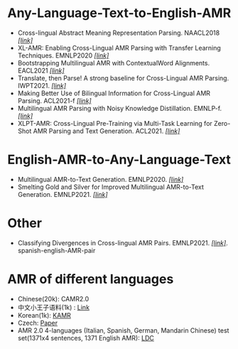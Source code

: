 # Any-Language-Text-to-English-AMR
- Cross-lingual Abstract Meaning Representation Parsing. NAACL2018 [*[link]*](https://aclanthology.org/N18-1104/)
- XL-AMR: Enabling Cross-Lingual AMR Parsing with Transfer Learning Techniques. EMNLP2020 [*[link]*](https://aclanthology.org/2020.emnlp-main.195/)
- Bootstrapping Multilingual AMR with ContextualWord Alignments. EACL2021 [*[link]*](https://aclanthology.org/2021.eacl-main.30/)
- Translate, then Parse! A strong baseline for Cross-Lingual AMR Parsing. IWPT2021. [*[link]*](https://aclanthology.org/2021.iwpt-1.6/)
- Making Better Use of Bilingual Information for Cross-Lingual AMR Parsing. ACL2021-f [*[link]*](https://aclanthology.org/2021.findings-acl.134.pdf)
- Multilingual AMR Parsing with Noisy Knowledge Distillation. EMNLP-f. [*[link]*](https://aclanthology.org/2021.findings-emnlp.237/)
- XLPT-AMR: Cross-Lingual Pre-Training via Multi-Task Learning for Zero-Shot AMR Parsing and Text Generation. ACL2021. [*[link]*](https://aclanthology.org/2021.acl-long.73.pdf)

# English-AMR-to-Any-Language-Text
- Multilingual AMR-to-Text Generation. EMNLP2020. [*[link]*](https://aclanthology.org/2020.emnlp-main.231/)
- Smelting Gold and Silver for Improved Multilingual AMR-to-Text Generation. EMNLP2021. [*[link]*](https://aclanthology.org/2021.emnlp-main.57/)

# Other
- Classifying Divergences in Cross-lingual AMR Pairs. EMNLP2021. [*[link]*](https://aclanthology.org/2021.law-1.6/). spanish-english-AMR-pair

# AMR of different languages
- Chinese(20k): CAMR2.0
- 中文小王子语料(1k) : [Link](https://www.cs.brandeis.edu/~clp/camr/camr.html)
- Korean(1k): [KAMR](https://github.com/choe-hyonsu-gabrielle/korean-amr-corpus)
- Czech: [Paper](https://www.researchgate.net/publication/301404696_Comparing_Czech_and_English_AMRs)
- AMR 2.0 4-languages (Italian, Spanish, German, Mandarin Chinese) test set(1371x4 sentences, 1371 English AMR): [LDC](https://catalog.ldc.upenn.edu/LDC2020T07)
